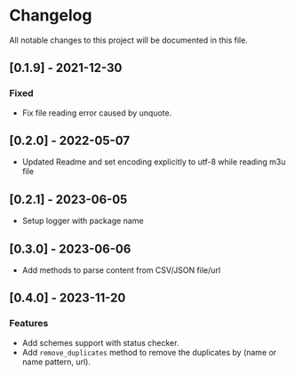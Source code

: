# Changelog

All notable changes to this project will be documented in this file.

## [0.1.9] - 2021-12-30

### Fixed

- Fix file reading error caused by unquote.

## [0.2.0] - 2022-05-07

- Updated Readme and set encoding explicitly to utf-8 while reading m3u file

## [0.2.1] - 2023-06-05

- Setup logger with package name

## [0.3.0] - 2023-06-06

- Add methods to parse content from CSV/JSON file/url

## [0.4.0] - 2023-11-20

### Features

- Add schemes support with status checker.
- Add `remove_duplicates` method to remove the duplicates by (name or name pattern, url).
